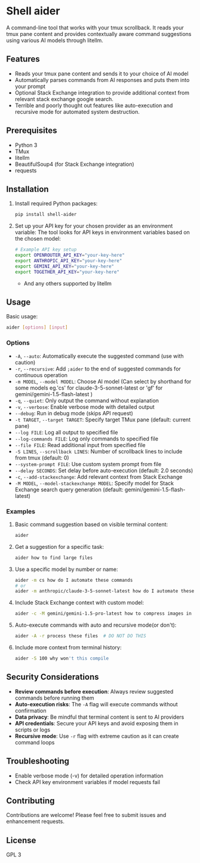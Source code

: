 # Shell aider

A command-line tool that works with your tmux scrollback. It reads your tmux pane content and provides contextually aware command suggestions using various AI models through litellm.

## Features

- Reads your tmux pane content and sends it to your choice of AI model
- Automatically parses commands from AI responses and puts them into your prompt
- Optional Stack Exchange integration to provide additional context from relevant stack exchange google search.
- Terrible and poorly thought out features like auto-execution and recursive mode for automated system destruction.

## Prerequisites

- Python 3
- TMux
- litellm
- BeautifulSoup4 (for Stack Exchange integration)
- requests

## Installation

1. Install required Python packages:
   ```bash
   pip install shell-aider
   ```
2. Set up your API key for your chosen provider as an environment variable:
   The tool looks for API keys in environment variables based on the chosen model:
   ```bash
   # Example API key setup
   export OPENROUTER_API_KEY="your-key-here"
   export ANTHROPIC_API_KEY="your-key-here"
   export GEMINI_API_KEY="your-key-here"
   export TOGETHER_API_KEY="your-key-here"
   ```
   - And any others supported by litellm

## Usage

Basic usage:
```bash
aider [options] [input]
```

### Options

- `-A`, `--auto`: Automatically execute the suggested command (use with caution)
- `-r`, `--recursive`: Add `;aider` to the end of suggested commands for continuous operation
- `-m MODEL`, `--model MODEL`: Choose AI model (Can select by shorthand for some models eg.'cs' for claude-3-5-sonnet-latest or 'gf' for gemini/gemini-1.5-flash-latest  )
- `-q`, `--quiet`: Only output the command without explanation
- `-v`, `--verbose`: Enable verbose mode with detailed output
- `--debug`: Run in debug mode (skips API request)
- `-t TARGET`, `--target TARGET`: Specify target TMux pane (default: current pane)
- `--log FILE`: Log all output to specified file
- `--log-commands FILE`: Log only commands to specified file
- `--file FILE`: Read additional input from specified file
- `-S LINES`, `--scrollback LINES`: Number of scrollback lines to include from tmux (default: 0)
- `--system-prompt FILE`: Use custom system prompt from file
- `--delay SECONDS`: Set delay before auto-execution (default: 2.0 seconds)
- `-c`, `--add-stackexchange`: Add relevant context from Stack Exchange
- `-M MODEL`, `--model-stackexchange MODEL`: Specify model for Stack Exchange search query generation (default: gemini/gemini-1.5-flash-latest)

### Examples

1. Basic command suggestion based on visible terminal content:
   ```bash
   aider
   ```

2. Get a suggestion for a specific task:
   ```bash
   aider how to find large files
   ```

3. Use a specific model by number or name:
   ```bash
   aider -m cs how do I automate these commands
   # or
   aider -m anthropic/claude-3-5-sonnet-latest how do I automate these commands
   ```

4. Include Stack Exchange context with custom model:
   ```bash
   aider -c -M gemini/gemini-1.5-pro-latest how to compress images in bulk
   ```

5. Auto-execute commands with auto and recursive mode(or don't):
   ```bash
   aider -A -r process these files  # DO NOT DO THIS
   ```

6. Include more context from terminal history:
   ```bash
   aider -S 100 why won't this compile
   ```

## Security Considerations

- **Review commands before execution**: Always review suggested commands before running them
- **Auto-execution risks**: The `-A` flag will execute commands without confirmation
- **Data privacy**: Be mindful that terminal content is sent to AI providers
- **API credentials**: Secure your API keys and avoid exposing them in scripts or logs
- **Recursive mode**: Use `-r` flag with extreme caution as it can create command loops

## Troubleshooting

- Enable verbose mode (-v) for detailed operation information
- Check API key environment variables if model requests fail

## Contributing

Contributions are welcome! Please feel free to submit issues and enhancement requests.

## License

GPL 3
